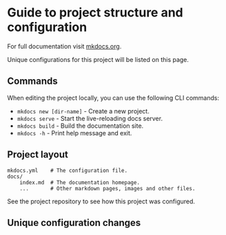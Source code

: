 # Guide to project structure and configuration

For full documentation visit [mkdocs.org](https://www.mkdocs.org).

Unique configurations for this project will be listed on this page.

## Commands

When editing the project locally, you can use the following CLI commands:

* `mkdocs new [dir-name]` - Create a new project.
* `mkdocs serve` - Start the live-reloading docs server.
* `mkdocs build` - Build the documentation site.
* `mkdocs -h` - Print help message and exit.

## Project layout

    mkdocs.yml    # The configuration file.
    docs/
        index.md  # The documentation homepage.
        ...       # Other markdown pages, images and other files.

See the project repository to see how this project was configured.

## Unique configuration changes